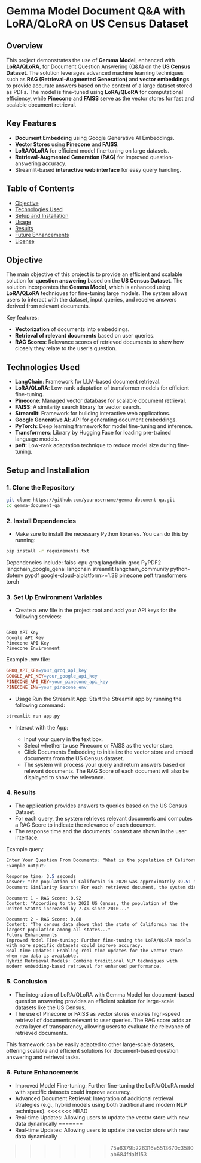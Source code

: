 # Gemma Model Document Q&A with LoRA/QLoRA on US Census Dataset

## Overview

This project demonstrates the use of **Gemma Model**, enhanced with **LoRA/QLoRA**, for Document Question Answering (Q&A) on the **US Census Dataset**. The solution leverages advanced machine learning techniques such as **RAG (Retrieval-Augmented Generation)** and **vector embeddings** to provide accurate answers based on the content of a large dataset stored as PDFs. The model is fine-tuned using **LoRA/QLoRA** for computational efficiency, while **Pinecone** and **FAISS** serve as the vector stores for fast and scalable document retrieval.

## Key Features
- **Document Embedding** using Google Generative AI Embeddings.
- **Vector Stores** using **Pinecone** and **FAISS**.
- **LoRA/QLoRA** for efficient model fine-tuning on large datasets.
- **Retrieval-Augmented Generation (RAG)** for improved question-answering accuracy.
- Streamlit-based **interactive web interface** for easy query handling.

## Table of Contents
- [Objective](#objective)
- [Technologies Used](#technologies-used)
- [Setup and Installation](#setup-and-installation)
- [Usage](#usage)
- [Results](#results)
- [Future Enhancements](#future-enhancements)
- [License](#license)

## Objective

The main objective of this project is to provide an efficient and scalable solution for **question answering** based on the **US Census Dataset**. The solution incorporates the **Gemma Model**, which is enhanced using **LoRA/QLoRA** techniques for fine-tuning large models. The system allows users to interact with the dataset, input queries, and receive answers derived from relevant documents.

Key features:
- **Vectorization** of documents into embeddings.
- **Retrieval of relevant documents** based on user queries.
- **RAG Scores**: Relevance scores of retrieved documents to show how closely they relate to the user's question.

## Technologies Used

- **LangChain**: Framework for LLM-based document retrieval.
- **LoRA/QLoRA**: Low-rank adaptation of transformer models for efficient fine-tuning.
- **Pinecone**: Managed vector database for scalable document retrieval.
- **FAISS**: A similarity search library for vector search.
- **Streamlit**: Framework for building interactive web applications.
- **Google Generative AI**: API for generating document embeddings.
- **PyTorch**: Deep learning framework for model fine-tuning and inference.
- **Transformers**: Library by Hugging Face for loading pre-trained language models.
- **peft**: Low-rank adaptation technique to reduce model size during fine-tuning.

## Setup and Installation

### 1. Clone the Repository
```bash
git clone https://github.com/yourusername/gemma-document-qa.git
cd gemma-document-qa
```
### 2. Install Dependencies
* Make sure to install the necessary Python libraries. You can do this by running:
```bash
pip install -r requirements.txt
```

Dependencies include:
faiss-cpu
groq
langchain-groq
PyPDF2
langchain_google_genai
langchain
streamlit
langchain_community
python-dotenv
pypdf
google-cloud-aiplatform>=1.38
pinecone
peft
transformers
torch

### 3. Set Up Environment Variables
* Create a .env file in the project root and add your API keys for the following services:
```

GROQ API Key
Google API Key
Pinecone API Key
Pinecone Environment

```

Example .env file:
```makefile
GROQ_API_KEY=your_groq_api_key
GOOGLE_API_KEY=your_google_api_key
PINECONE_API_KEY=your_pinecone_api_key
PINECONE_ENV=your_pinecone_env
```

* Usage
Run the Streamlit App: Start the Streamlit app by running the following command:

```bash
streamlit run app.py
```

* Interact with the App:

    * Input your query in the text box.
    * Select whether to use Pinecone or FAISS as the vector store.
    * Click Documents Embedding to initialize the vector store and embed documents from the US Census dataset.
    * The system will process your query and return answers based on relevant documents. The RAG Score of each document will also be displayed to show the relevance.


### 4. Results
* The application provides answers to queries based on the US Census Dataset. 
* For each query, the system retrieves relevant documents and computes a RAG Score to indicate the relevance of each document. 
* The response time and the documents' context are shown in the user interface.

Example query:

``` css
Enter Your Question From Documents: "What is the population of California in 2020?"
Example output:
```
```css
Response time: 3.5 seconds
Answer: "The population of California in 2020 was approximately 39.51 million."
Document Similarity Search: For each retrieved document, the system displays its RAG Score and a snippet of the document content:
```
```vbnet
Document 1 - RAG Score: 0.92
Content: "According to the 2020 US Census, the population of the United States increased by 7.4% since 2010..."

Document 2 - RAG Score: 0.88
Content: "The census data shows that the state of California has the largest population among all states..."
Future Enhancements
Improved Model Fine-tuning: Further fine-tuning the LoRA/QLoRA models with more specific datasets could improve accuracy.
Real-time Updates: Enabling real-time updates for the vector store when new data is available.
Hybrid Retrieval Models: Combine traditional NLP techniques with modern embedding-based retrieval for enhanced performance.
```
### 5. Conclusion
* The integration of LoRA/QLoRA with Gemma Model for document-based question answering provides an efficient solution for large-scale datasets like the US Census.
* The use of Pinecone or FAISS as vector stores enables high-speed retrieval of documents relevant to user queries. The RAG score adds an extra layer of transparency, allowing users to evaluate the relevance of retrieved documents.

This framework can be easily adapted to other large-scale datasets, offering scalable and efficient solutions for document-based question answering and retrieval tasks.

### 6. Future Enhancements
* Improved Model Fine-tuning: Further fine-tuning the LoRA/QLoRA model with specific datasets could improve accuracy.
* Advanced Document Retrieval: Integration of additional retrieval strategies (e.g., hybrid models using both traditional and modern NLP techniques).
<<<<<<< HEAD
* Real-time Updates: Allowing users to update the vector store with new data dynamically
=======
* Real-time Updates: Allowing users to update the vector store with new data dynamically
>>>>>>> 75e6379b226316e5513670c3580ab684fda1f153
